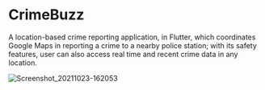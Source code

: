 # CrimeBuzz
 A location-based crime reporting application, in Flutter, which coordinates Google Maps in reporting a crime to a nearby police station; with its safety features, user can also access real time and recent crime data in any location.

![Screenshot_20211023-162053](https://user-images.githubusercontent.com/80838276/138571162-af86bf22-ee82-45c2-97c6-d30d0931eda0.jpg)
